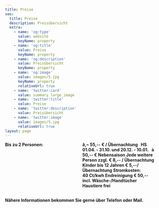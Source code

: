 ```yaml
---
title: Preise
seo:
  title: Preise
  description: Preisübersicht
  extra:
    - name: 'og:type'
      value: website
      keyName: property
    - name: 'og:title'
      value: Preise
      keyName: property
    - name: 'og:description'
      value: Preisübersicht
      keyName: property
    - name: 'og:image'
      value: images/5.jpg
      keyName: property
      relativeUrl: true
    - name: 'twitter:card'
      value: summary_large_image
    - name: 'twitter:title'
      value: Preise
    - name: 'twitter:description'
      value: Preisübersicht
    - name: 'twitter:image'
      value: images/5.jpg
      relativeUrl: true
layout: page
---
```

<div style="display: grid; grid-template-columns: 1fr 1fr; grid-gap: .5rem;">
<span><strong>Bis zu 2 Personen:</span>
<span>â‚¬ 55,-- € / Übernachtung</span>
<span>&nbsp;</span>
<span>HS 01.04. - 31.10. und 20.12. - 10.01.</span>
<span>&nbsp;</span>
<span>à 50,-- € Nebensaison</span>
<span><strong>Jede weitere Person</span>
<span>zzgl. € 8,-- / Übernachtung</span>
<span><strong>Kinder bis 12 Jahren </span>
<span>€ 5,--/Übernachtung</span>
<span><strong>Stromkosten:</span>
<span>40 Ct/kwh</span>
<span><strong>Endreinigung</span>
<span>€ 50,-- incl. Wäsche-/Handtücher</span>
<span>Haustiere</span>
<span>frei</span>
</div>
<br>
<p>Nähere Informationen bekommen Sie gerne über Telefon oder Mail.</p>
